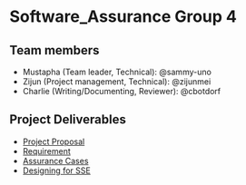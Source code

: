 # Software_Assurance Group 4
## Team members
- Mustapha (Team leader, Technical): @sammy-uno
- Zijun (Project management, Technical): @zijunmei
- Charlie (Writing/Documenting, Reviewer): @cbotdorf
## Project Deliverables
- [Project Proposal](/project_proposal.md)
- [Requirement](/Requirements_for_SSE.md)
- [Assurance Cases](/Assurance_Cases_for_SSE.md)
- [Designing for SSE](/Design_SSE.md)
